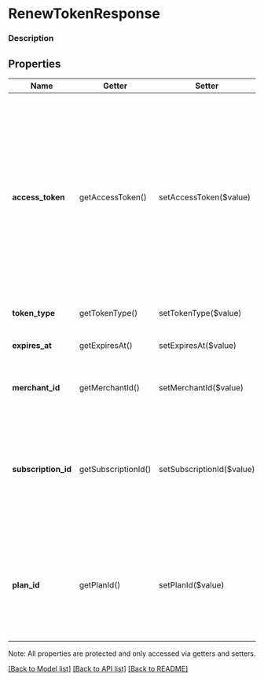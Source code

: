 # RenewTokenResponse

### Description



## Properties
Name | Getter | Setter | Type | Description | Notes
------------ | ------------- | ------------- | ------------- | ------------- | -------------
**access_token** | getAccessToken() | setAccessToken($value) | **string** | The renewed access token. This value might be different from the &#x60;access_token&#x60; you provided in your request. You provide this token in a header with every request to Connect API endpoints. See [Request and response headers](https://docs.connect.squareup.com/api/connect/v2/#requestandresponseheaders) for the format of this header. | [optional] 
**token_type** | getTokenType() | setTokenType($value) | **string** | This value is always _bearer_. | [optional] 
**expires_at** | getExpiresAt() | setExpiresAt($value) | **string** | The date when access_token expires, in [ISO 8601](http://www.iso.org/iso/home/standards/iso8601.htm) format. | [optional] 
**merchant_id** | getMerchantId() | setMerchantId($value) | **string** | The ID of the authorizing merchant&#39;s business. | [optional] 
**subscription_id** | getSubscriptionId() | setSubscriptionId($value) | **string** | The ID of the merchant [subscription](https://docs.connect.squareup.com/api/connect/v1/#navsection-subscriptionmanagement) associated with the authorization. Only present if the merchant signed up for a subscription during authorization. | [optional] 
**plan_id** | getPlanId() | setPlanId($value) | **string** | The ID of the [subscription](https://docs.connect.squareup.com/api/connect/v1/#navsection-subscriptionmanagement) plan the merchant signed up for. Only present if the merchant signed up for a subscription during authorization. | [optional] 

Note: All properties are protected and only accessed via getters and setters.

[[Back to Model list]](../../README.md#documentation-for-models) [[Back to API list]](../../README.md#documentation-for-api-endpoints) [[Back to README]](../../README.md)

